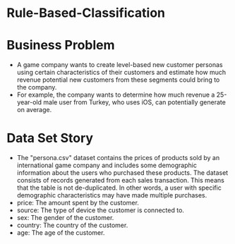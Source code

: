 # Rule-Based-Classification
# Business Problem
- A game company wants to create level-based new customer personas using certain characteristics of their customers and 
 estimate how much revenue potential new customers from these segments could bring to the company.
- For example, the company wants to determine how much revenue a 25-year-old male user from Turkey, who uses iOS, can 
 potentially generate on average.
 # Data Set Story
- The "persona.csv" dataset contains the prices of products sold by an international game company and includes some 
 demographic information about the users who purchased these products. The dataset consists of records generated from 
 each sales transaction. This means that the table is not de-duplicated. In other words, a user with specific demographic 
 characteristics may have made multiple purchases.
- price: The amount spent by the customer.
- source: The type of device the customer is connected to.
- sex: The gender of the customer.
- country: The country of the customer.
- age: The age of the customer.
